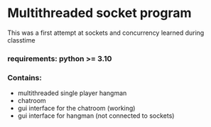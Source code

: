 # Multithreaded socket program

This was a first attempt at sockets and concurrency learned during classtime

### requirements: python >= 3.10

### Contains:
- multithreaded single player hangman
- chatroom
- gui interface for the chatroom (working)
- gui interface for hangman (not connected to sockets)
